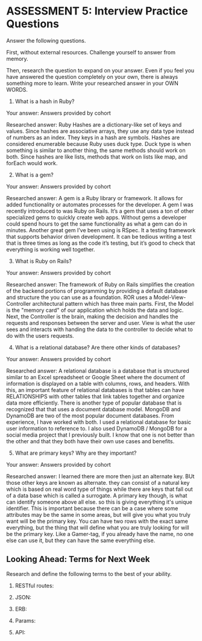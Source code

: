 # ASSESSMENT 5: Interview Practice Questions
Answer the following questions.

First, without external resources. Challenge yourself to answer from memory.

Then, research the question to expand on your answer. Even if you feel you have answered the question completely on your own, there is always something more to learn. Write your researched answer in your OWN WORDS.

1. What is a hash in Ruby?

  Your answer: Answers provided by cohort

  Researched answer: Ruby Hashes are a dictionary-like set of keys and values. Since hashes are associative arrays, they use any data type instead of numbers as an index. They keys in a hash are symbols. Hashes are considered enumerable because Ruby uses duck type. Duck type is when something is similar to another thing, the same methods should work on both. Since hashes are like lists, methods that work on lists like map, and forEach would work.



2. What is a gem?

  Your answer: Answers provided by cohort

  Researched answer:  A gem is a Ruby library or framework. It allows for added functionality or automates processes for the developer. A gem I was recently introduced to was Ruby on Rails. It’s a gem that uses a ton of other specialized gems to quickly create web apps. Without gems a developer could spend hours to get the same functionality as what a gem can do in minutes.
  Another great gem I’ve been using is RSpec. It a testing framework that supports behavior driven development. It can be tedious writing a test that is three times as long as the code it’s testing, but it’s good to check that everything is working well together.



3. What is Ruby on Rails?

  Your answer: Answers provided by cohort

  Researched answer: The framework of Ruby on Rails simplifies the creation of the backend portions of programming by providing a default database and structure the you can use as a foundation. ROR uses a Model-View-Controller architectural pattern which has three main parts. First, the Model is the "memory card" of our application which holds the data and logic. Next, the Controller is the brain, making the decision and handles the requests and responses between the server and user. View is what the user sees and interacts with handing the data to the controller to decide what to do with the users requests.



4. What is a relational database? Are there other kinds of databases?

  Your answer: Answers provided by cohort

  Researched answer: A relational database is a database that is structured similar to an Excel spreadsheet or Google Sheet where the document of information is displayed on a table with columns, rows, and headers. With this, an important feature of relational databases is that tables can have RELATIONSHIPS with other tables that link tables together and organize data more efficiently. There is another type of popular database that is recognized that that uses a document database model. MongoDB and DynamoDB are two of the most popular document databases. From experience, I have worked with both. I used a relational database for basic user information to reference to. I also used DynamoDB / MongoDB for a social media project that I previously built. I know that one is not better than the other and that they both have their own use cases and benefits.



5. What are primary keys? Why are they important?

  Your answer: Answers provided by cohort

  Researched answer:  I learned there are more then just an alternate key. BUt those other keys are known as alternate. they can consist of a natural key which is based on real word type of things while there are keys that fall out of a data base which is called a surrogate. A primary key though, is what can identify someone above all else. so this is giving everything it's unique identifier. This is important because there can be a case where some attributes may be the same in some areas, but will give you what you truly want will be the primary key. You can have two rows with the exact same everything, but the thing that will define what you are truly looking for will be the primary key. Like a Gamer-tag, if you already have the name, no one else can use it, but they can have the same everything else.



## Looking Ahead: Terms for Next Week
Research and define the following terms to the best of your ability.

1. RESTful routes:

2. JSON:

3. ERB:

4. Params:

5. API:
